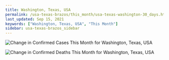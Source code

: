 ```yaml
---
title: Washington, Texas, USA
permalink: /usa-texas-brazos/this_month/usa-texas-washington-30_days.html
last_updated: Sep 15, 2021
keywords: ["Washington, Texas, USA", "This Month"]
sidebar: usa-texas-brazos_sidebar
---
```


![Change in Confirmed Cases This Month for Washington, Texas, USA](/covid_tracker/images/graphs/usa-texas-washington-delta_confirmed-30_days_graph.png)

![Change in Confirmed Deaths This Month for Washington, Texas, USA](/covid_tracker/images/graphs/usa-texas-washington-delta_deaths-30_days_graph.png)
